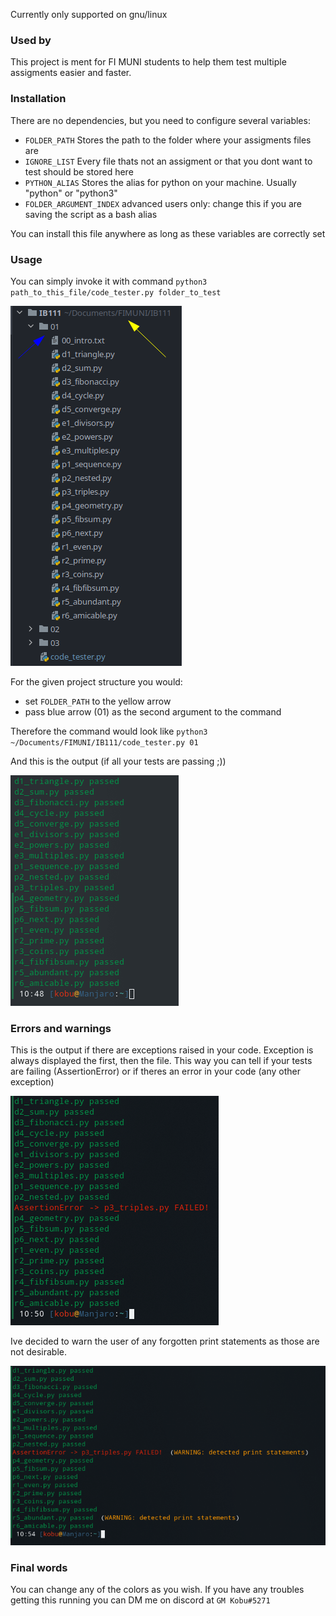 Currently only supported on gnu/linux

### Used by

This project is ment for FI MUNI students to help them test multiple assigments easier and faster.
### Installation
There are no dependencies, but you need to configure several variables:
- `FOLDER_PATH` Stores the path to the folder where your assigments files are
- `IGNORE_LIST` Every file thats not an assigment or that you dont want to test should be stored here
- `PYTHON_ALIAS` Stores the alias for python on your machine. Usually "python" or "python3"
- `FOLDER_ARGUMENT_INDEX` advanced users only: change this if you are saving the script as a bash alias

You can install this file anywhere as long as these variables are correctly set
### Usage
You can simply invoke it with command `python3 path_to_this_file/code_tester.py folder_to_test`

![](imgs/project.png)

For the given project structure you would:
- set `FOLDER_PATH` to the yellow arrow
- pass blue arrow (01) as the second argument to the command

Therefore the command would look like `python3 ~/Documents/FIMUNI/IB111/code_tester.py 01`

And this is the output (if all your tests are passing ;))

![](imgs/output.png)

### Errors and warnings
This is the output if there are exceptions raised in your code. Exception is always displayed the first, then the file.
This way you can tell if your tests are failing (AssertionError) or if theres an error in your code (any other exception)

![](imgs/output_fail.png)

Ive decided to warn the user of any forgotten print statements as those are not desirable.

![](imgs/warning.png)

### Final words
You can change any of the colors as you wish.
If you have any troubles getting this running you can DM me on discord at `GM Kobu#5271`